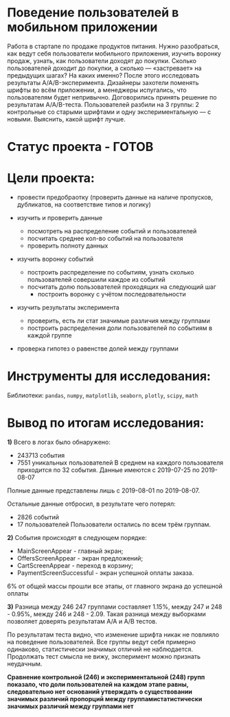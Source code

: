 # Поведение пользователей в мобильном приложении

Работа в стартапе по продаже продуктов питания. Нужно разобраться, как ведут себя пользователи мобильного приложения, изучить воронку продаж, узнать, как пользователи доходят до покупки. Сколько пользователей доходит до покупки, а сколько — «застревает» на предыдущих шагах? На каких именно? После этого исследовать результаты A/A/B-эксперимента. Дизайнеры захотели поменять шрифты во всём приложении, а менеджеры испугались, что пользователям будет непривычно. Договорились принять решение по результатам A/A/B-теста. Пользователей разбили на 3 группы: 2 контрольные со старыми шрифтами и одну экспериментальную — с новыми. Выяснить, какой шрифт лучше.
 

# Статус проекта - ГОТОВ


# Цели проекта:

- провести предобраотку (проверить данные на наличе пропусков, дубликатов, на соответствие типов и логику)

- изучить и проверить данные 
	- посмотреть на распределение событий и пользователей
	- посчитать среднее кол-во событий на пользователя
	- проверить полноту данных

- изучить воронку событий
	- построить распределение по событиям, узнать сколько пользователей совершили каждое из событий
	- посчитать долю пользователей проходящих на следующий шаг
		- построить воронку с учётом последовательности 

- изучить результаты эксперимента 
	- проверить, есть ли стат значимые различия между группами
	- построить распределения доли пользователей по событиям в каждой группе

- проверка гипотез о равенстве долей между группами 

# Инструменты для исследования:

Библиотеки: `pandas`, `numpy`, `matplotlib`, `seaborn`, `plotly`, `scipy`, `math`


# Вывод по итогам исследования:

**1)** Всего в логах было обнаружено:

- 243713 события    
- 7551 уникальных пользователей 
В среднем на каждого пользователя приходится по 32 события. Данные имеются с 2019-07-25 по 2019-08-07

Полные данные представлены лишь с 2019-08-01 по 2019-08-07. 

Остальные данные отбросил, в результате чего потерял:

- 2826 событий
- 17 пользователей
Пользователи остались по всем трём группам.



**2)** События происходят в следующем порядке:

- MainScreenAppear - главный экран;
- OffersScreenAppear - экран предложений;
- CartScreenAppear - переход в корзину;
- PaymentScreenSuccessful - экран успешной оплаты заказа.

6% от общей массы прошли все этапы, от главного экрана до успешной оплаты


**3)** Разница между 246 247 группами составляет 1.15%, между 247 и 248 - 0.95%, между 246 и 248 - 2.09. Такая разница между выборками позволяет доверять результатам А/А и А/В тестов. 

По результатам теста видно, что изменение шрифта никак не повлияло на поведение пользователей. Все группы ведут себя примерно одинаково, статистически значимых отличий не наблюдается. Продолжать тест смысла не вижу, эксперимент можно признать неудачным.

**Сравнение контрольной (246) и экспериментальной (248) групп показало, что доли пользователей на каждом этапе равны, следовательно нет оснований утверждать о существовании значимых различий пропорций между группамистатистически значимых различий между группами нет**